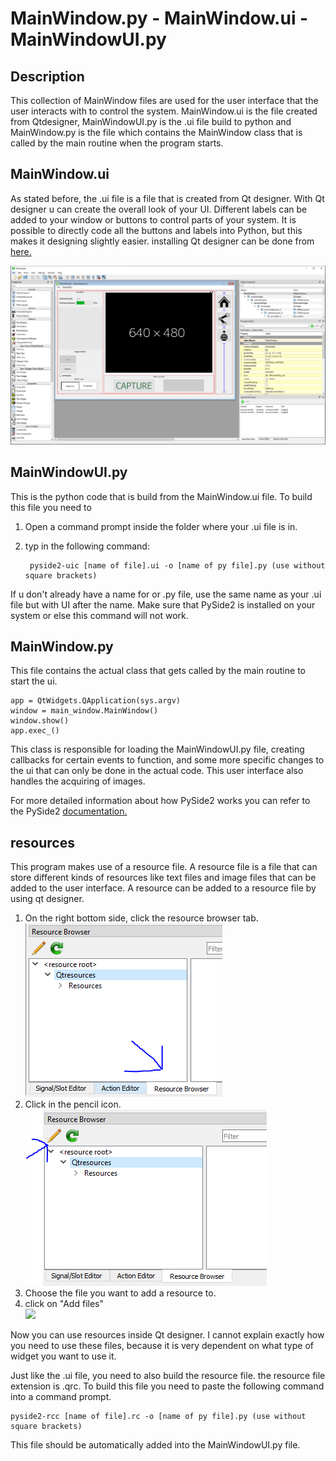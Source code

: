 # MainWindow.py - MainWindow.ui - MainWindowUI.py
## Description
This collection of MainWindow files are used for the user interface that the user interacts with to control the system.
MainWindow.ui is the file created from Qtdesigner, MainWindowUI.py is the .ui file build to python and MainWindow.py is
the file which contains the MainWindow class that is called by the main routine when the program starts.

## MainWindow.ui
As stated before, the .ui file is a file that is created from Qt designer. With Qt designer u can create the overall 
look of your UI. Different labels can be added to your window or buttons to control parts of your system. It is
possible to directly code all the buttons and labels into Python, but this makes it designing slightly easier. 
installing Qt designer can be done from [here.][qt designer link]


![This is what it looks like][qt]

## MainWindowUI.py
This is the python code that is build from the MainWindow.ui file. To build this file you need to

1. Open a command prompt inside the folder where your .ui file is in.
2. typ in the following command:
   
        pyside2-uic [name of file].ui -o [name of py file].py (use without square brackets)

If u don't already have a name for or .py file, use the same name as your .ui file but with UI after the name.
Make sure that PySide2 is installed on your system or else this command will not work.

## MainWindow.py
This file contains the actual class that gets called by the main routine to start the ui.

    app = QtWidgets.QApplication(sys.argv)
    window = main_window.MainWindow()
    window.show()
    app.exec_()

This class is responsible for loading the MainWindowUI.py file, creating callbacks for certain events to function, and
some more specific changes to the ui that can only be done in the actual code. This user interface also handles the
acquiring of images. 

For more detailed information about how PySide2 works you can refer to the PySide2 [documentation.][documentation]

## resources
This program makes use of a resource file. A resource file is a file that can store different kinds of resources like
text files and image files that can be added to the user interface. A resource can be added to a resource file by using
qt designer.

1. On the right bottom side, click the resource browser tab. \
![dd][Resource tab]
2. Click in the pencil icon. \
![dd][Pencil]
3. Choose the file you want to add a resource to.
4. click on "Add files" \
![][add files]
   
Now you can use resources inside Qt designer. I cannot explain exactly how you need to use these files, because
it is very dependent on what type of widget you want to use it.

Just like the .ui file, you need to also build the resource file. the resource file extension is .qrc. To build this
file you need to paste the following command into a command prompt.

    pyside2-rcc [name of file].rc -o [name of py file].py (use without square brackets)

This file should be automatically added into the MainWindowUI.py file.

[documentation]: https://doc.qt.io/qtforpython-5/contents.html
[qt designer link]: https://build-system.fman.io/qt-designer-download
[qt]: Capture.PNG
[Resource tab]: resource%20browser.PNG
[Pencil]: pencil.PNG
[add files]: Add%20file.PNG